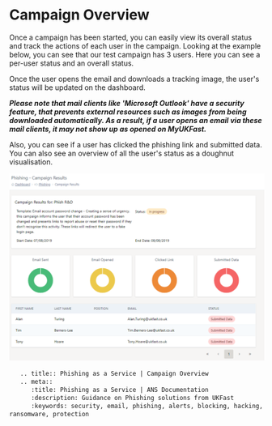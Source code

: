 # Campaign Overview

Once a campaign has been started, you can easily view its overall status and track the actions of each user in the campaign. Looking at the example below, you can see that our test campaign has 3 users. Here you can see a per-user status and an overall status.

Once the user opens the email and downloads a tracking image, the user's status will be updated on the dashboard.

***Please note that mail clients like 'Microsoft Outlook' have a security feature, that prevents external resources such as images from being downloaded automatically. As a result, if a user opens an email via these mail clients, it may not show up as opened on MyUKFast.***

Also, you can see if a user has clicked the phishing link and submitted data. You can also see an overview of all the user's status as a doughnut visualisation.

![phaas](files/overview1.png)

```eval_rst
   .. title:: Phishing as a Service | Campaign Overview
   .. meta::
      :title: Phishing as a Service | ANS Documentation
      :description: Guidance on Phishing solutions from UKFast
      :keywords: security, email, phishing, alerts, blocking, hacking, ransomware, protection
```
